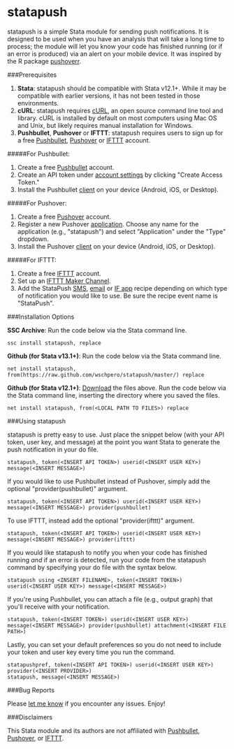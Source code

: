 # statapush
statapush is a simple Stata module for sending push notifications. It is designed to be used when you have an analysis that will take a long time to process; the module will let you know your code has finished running (or if an error is produced) via an alert on your mobile device. It was inspired by the R package [pushoverr](https://github.com/briandconnelly/pushoverr).

###Prerequisites

1. **Stata**: statapush should be compatible with Stata v12.1+. While it may be compatible with earlier versions, it has not been tested in those environments.
2. **cURL**:  statapush requires [cURL](https://curl.haxx.se/download.html), an open source command line tool and library. cURL is installed by default on most computers using Mac OS and Unix, but likely requires manual installation for Windows.
3. **Pushbullet**, **Pushover** or **IFTTT**:  statapush requires users to sign up for a free [Pushbullet](https://www.pushbullet.com), [Pushover](https://pushover.net) or [IFTTT](https://ifttt.com/) account. 

#####For Pushbullet:
1. Create a free [Pushbullet](http://pushbullet.com/) account.
2. Create an API token under [account settings](https://www.pushbullet.com/#settings/account) by clicking "Create Access Token."
3. Install the Pushbullet [client](https://www.pushbullet.com/apps) on your device (Android, iOS, or Desktop).

#####For Pushover:
1. Create a free [Pushover](https://pushover.net) account.
2. Register a new Pushover [application](https://pushover.net/apps/build). Choose any name for the application (e.g., "statapush") and select "Application" under the "Type" dropdown.
3. Install the Pushover [client](https://pushover.net/clients) on your device (Android, iOS, or Desktop).

#####For IFTTT:
1. Create a free [IFTTT](https://ifttt.com/join) account.
2. Set up an [IFTTT Maker Channel](https://ifttt.com/maker).
3. Add the StataPush [SMS](https://ifttt.com/recipes/396911-statapush-to-sms), [email](https://ifttt.com/recipes/396816-statapush-to-email) or [IF app](https://ifttt.com/recipes/396919-statapush-to-if-notification) recipe depending on which type of notification you would like to use. Be sure the recipe event name is "StataPush".

###Installation Options

**SSC Archive**: Run the code below via the Stata command line.
	
	ssc install statapush, replace

**Github (for Stata v13.1+)**: Run the code below via the Stata command line.

	net install statapush, from(https://raw.github.com/wschpero/statapush/master/) replace

**Github (for Stata v12.1+)**: [Download](https://github.com/wschpero/statapush/archive/master.zip) the files above. Run the code below via the Stata command line, inserting the directory where you saved the files.

	net install statapush, from(<LOCAL PATH TO FILES>) replace

###Using statapush

statapush is pretty easy to use. Just place the snippet below (with your API token, user key, and message) at the point you want Stata to generate the push notification in your do file.

	statapush, token(<INSERT API TOKEN>) userid(<INSERT USER KEY>) message(<INSERT MESSAGE>)

If you would like to use Pushbullet instead of Pushover, simply add the optional "provider(pushbullet)" argument.

    statapush, token(<INSERT API TOKEN>) userid(<INSERT USER KEY>) message(<INSERT MESSAGE>) provider(pushbullet)

To use IFTTT, instead add the optional "provider(ifttt)" argument.

    statapush, token(<INSERT API TOKEN>) userid(<INSERT USER KEY>) message(<INSERT MESSAGE>) provider(ifttt)

If you would like statapush to notify you when your code has finished running *and* if an error is detected, run your code from the statapush command by specifying your do file with the syntax below.

    statapush using <INSERT FILENAME>, token(<INSERT TOKEN>) userid(<INSERT USER KEY>) message(<INSERT MESSAGE>)

If you're using Pushbullet, you can attach a file (e.g., output graph) that you'll receive with your notification.

    statapush, token(<INSERT TOKEN>) userid(<INSERT USER KEY>) message(<INSERT MESSAGE>) provider(pushbullet) attachment(<INSERT FILE PATH>)

Lastly, you can set your default preferences so you do not need to include your token and user key every time you run the command.

    statapushpref, token(<INSERT API TOKEN>) userid(<INSERT USER KEY>) provider(<INSERT PROVIDER>)
    statapush, message(<INSERT MESSAGE>)

###Bug Reports

Please [let me know](https://github.com/wschpero/statapush/issues) if you encounter any issues. Enjoy!

###Disclaimers

This Stata module and its authors are not affiliated with [Pushbullet](http://pushbullet.com/), [Pushover](https://pushover.net), or [IFTTT](https://ifttt.com/).
